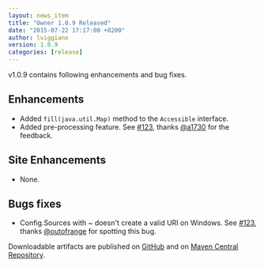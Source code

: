 ```yaml
---
layout: news_item
title: "Owner 1.0.9 Released"
date: "2015-07-22 17:17:00 +0200"
author: lviggiano
version: 1.0.9
categories: [release]
---
```


v1.0.9 contains following enhancements and bug fixes.

Enhancements
------------
 * Added `fill(java.util.Map)` method to the `Accessible` interface.
 * Added pre-processing feature. See [#123](https://github.com/lviggiano/owner/issues/120), thanks
   [@a1730](https://github.com/a1730) for the feedback.

Site Enhancements
-----------------
 * None.

Bugs fixes
----------
 * Config.Sources with ~ doesn't create a valid URI on Windows.
   See [#123](https://github.com/lviggiano/owner/issues/123), thanks [@outofrange](https://github.com/outofrange) for
   spotting this bug.

Downloadable artifacts are published on [GitHub](https://github.com/lviggiano/owner/releases/tag/owner-parent-1.0.9) and
on [Maven Central Repository](http://repo1.maven.org/maven2/org/aeonbits/owner/owner-assembly/1.0.9/).

